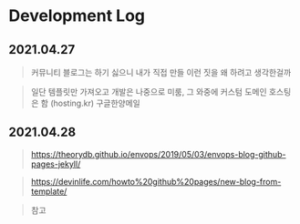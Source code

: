 # Development Log

## 2021.04.27
> 커뮤니티 블로그는 하기 싫으니 내가 직접 만들 이런 짓을 왜 하려고 생각한걸까


> 일단 템플릿만 가져오고 개발은 나중으로 미룸, 그 와중에 커스텀 도메인 호스팅은 함 (hosting.kr) 구글한양메일

## 2021.04.28
> https://theorydb.github.io/envops/2019/05/03/envops-blog-github-pages-jekyll/


> https://devinlife.com/howto%20github%20pages/new-blog-from-template/


> 참고

